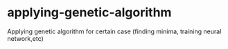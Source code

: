 # applying-genetic-algorithm
Applying genetic algorithm for certain case (finding minima, training neural network,etc)
